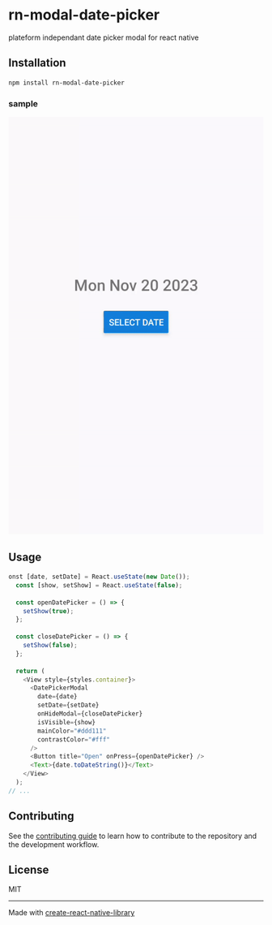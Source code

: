 # rn-modal-date-picker

plateform independant date picker modal for react native

## Installation

```sh
npm install rn-modal-date-picker
```

### sample   

![](https://github.com/AslamJM/rn-modal-date-picker/blob/main/sample.gif)

## Usage

```ts
onst [date, setDate] = React.useState(new Date());
  const [show, setShow] = React.useState(false);

  const openDatePicker = () => {
    setShow(true);
  };

  const closeDatePicker = () => {
    setShow(false);
  };

  return (
    <View style={styles.container}>
      <DatePickerModal
        date={date}
        setDate={setDate}
        onHideModal={closeDatePicker}
        isVisible={show}
        mainColor="#ddd111"
        contrastColor="#fff"
      />
      <Button title="Open" onPress={openDatePicker} />
      <Text>{date.toDateString()}</Text>
    </View>
  );
// ...

```

## Contributing

See the [contributing guide](CONTRIBUTING.md) to learn how to contribute to the repository and the development workflow.

## License

MIT

---

Made with [create-react-native-library](https://github.com/callstack/react-native-builder-bob)
